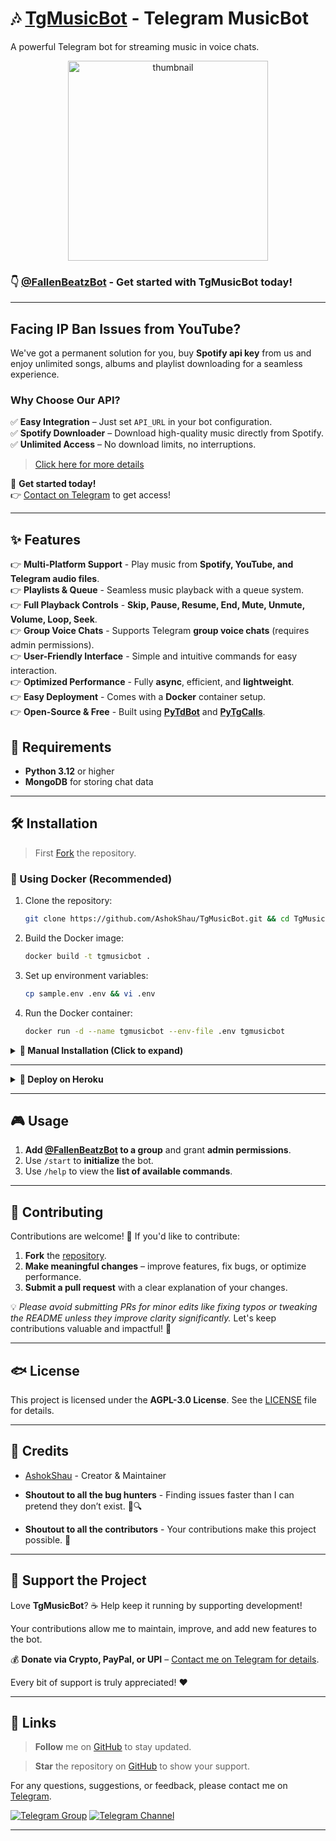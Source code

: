 # 🎶 [TgMusicBot](https://github.com/AshokShau/TgMusicBot) - Telegram MusicBot

A powerful Telegram bot for streaming music in voice chats.

<p align="center">
   <img src="/.github/images/thumb.png" alt="thumbnail" width="320" height="320">
</p>

### 👇 [@FallenBeatzBot](https://t.me/FallenBeatzBot) - Get started with TgMusicBot today!

---

## Facing IP Ban Issues from YouTube?

We've got a permanent solution for you, buy **Spotify api key** from us and enjoy unlimited songs, albums and playlist
downloading for a seamless experience.

### Why Choose Our API?

✅ **Easy Integration** – Just set `API_URL` in your bot configuration.  
✅ **Spotify Downloader** – Download high-quality music directly from Spotify.  
✅ **Unlimited Access** – No download limits, no interruptions.

> [Click here for more details](https://gist.github.com/AshokShau/7528cddc5b264035dee40523a44ff153)

🚀 **Get started today!**  
👉 [Contact on Telegram](https://t.me/AshokShau) to get access!

---

## ✨ Features

👉 **Multi-Platform Support** - Play music from **Spotify, YouTube, and Telegram audio files**.  
👉 **Playlists & Queue** - Seamless music playback with a queue system.  
👉 **Full Playback Controls** - **Skip, Pause, Resume, End, Mute, Unmute, Volume, Loop, Seek**.  
👉 **Group Voice Chats** - Supports Telegram **group voice chats** (requires admin permissions).  
👉 **User-Friendly Interface** - Simple and intuitive commands for easy interaction.  
👉 **Optimized Performance** - Fully **async**, efficient, and **lightweight**.  
👉 **Easy Deployment** - Comes with a **Docker** container setup.  
👉 **Open-Source & Free** - Built using **[PyTdBot](https://github.com/pytdbot/client)** and **[PyTgCalls](https://github.com/pytgcalls/pytgcalls)**.

## 📝 Requirements

- **Python 3.12** or higher
- **MongoDB** for storing chat data

---

## ‍🛠️ Installation

> First [Fork](https://github.com/AshokShau/TgMusicBot/fork) the repository.

### 🚀 Using Docker (Recommended)

1. Clone the repository:
   ```sh
   git clone https://github.com/AshokShau/TgMusicBot.git && cd TgMusicBot
   ```

2. Build the Docker image:
   ```sh
   docker build -t tgmusicbot .
   ```

3. Set up environment variables:
   ```sh
   cp sample.env .env && vi .env
   ```

4. Run the Docker container:
   ```sh
   docker run -d --name tgmusicbot --env-file .env tgmusicbot
   ```

<details>
<summary><strong>🔧 Manual Installation (Click to expand)</strong></summary>

1. Clone the repository:
   ```sh
   git clone https://github.com/AshokShau/TgMusicBot.git && cd TgMusicBot
   ```

2. Create a Python virtual environment:
   ```sh
   python3 -m venv venv
   ```

3. Activate the virtual environment:
    - Windows: `venv/Scripts/activate`
    - Linux/Mac: `source venv/bin/activate`

4. Install required dependencies:
   ```sh
   pip install -r requirements.txt
   ```

5. Set up environment variables:
   ```sh
   cp sample.env .env && vi .env
   ```

6. Install FFmpeg:
   ```sh
   sudo apt-get install ffmpeg
   ```

7. Start the bot:
   ```bash
   bash start
   ```

</details>

---

<details>
  <summary><strong>🚀 Deploy on Heroku</strong></summary>
  <p align="center">
    <a href="https://heroku.com/deploy?template=https://github.com/AshokShau/TgMusicBot">
      <img src="https://img.shields.io/badge/Deploy%20On%20Heroku-black?style=for-the-badge&logo=heroku" width="220" height="38.45" alt="Deploy">
    </a>
  </p>
</details>

---

## 🎮 Usage

1. **Add [@FallenBeatzBot](https://t.me/FallenBeatzBot) to a group** and grant **admin permissions**.
2. Use `/start` to **initialize** the bot.
3. Use `/help` to view the **list of available commands**.

---

## 🤝 Contributing

Contributions are welcome! 🚀 If you'd like to contribute:

1. **Fork** the [repository](https://github.com/AshokShau/TgMusicBot).  
2. **Make meaningful changes** – improve features, fix bugs, or optimize performance.  
3. **Submit a pull request** with a clear explanation of your changes.  

💡 _Please avoid submitting PRs for minor edits like fixing typos or tweaking the README unless they improve clarity significantly._ Let's keep contributions valuable and impactful! 💪  

---

## 🐟 License

This project is licensed under the **AGPL-3.0 License**. See the [LICENSE](/LICENSE) file for details.

---

## 🙏 Credits

- [AshokShau](https://github.com/AshokShau) - Creator & Maintainer

- **Shoutout to all the bug hunters** - Finding issues faster than I can pretend they don’t exist. 🐞🔍
- **Shoutout to all the contributors** - Your contributions make this project possible. 💖
---

## 💖 Support the Project  

Love **TgMusicBot**? ☕ Help keep it running by supporting development!  

Your contributions allow me to maintain, improve, and add new features to the bot.  

💰 **Donate via Crypto, PayPal, or UPI** – [Contact me on Telegram for details](https://t.me/AshokShau).  

Every bit of support is truly appreciated! ❤️  

---


## 🔗 Links

> **Follow** me on [GitHub](https://github.com/AshokShau) to stay updated.

> **Star** the repository on [GitHub](https://github.com/AshokShau/TgMusicBot) to show your support.

For any questions, suggestions, or feedback, please contact me on [Telegram](https://t.me/AshokShau).

[![Telegram Group](https://img.shields.io/badge/Telegram%20Group-Join%20Now-blue?style=for-the-badge&logo=telegram&logoColor=white)](https://t.me/GuardxSupport)
[![Telegram Channel](https://img.shields.io/badge/Telegram%20Channel-Join%20Now-blue?style=for-the-badge&logo=telegram&logoColor=white)](https://t.me/FallenProjects)

---
